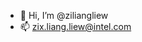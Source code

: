 - 👋 Hi, I’m @ziliangliew
- 📫 zix.liang.liew@intel.com

<!---
ziliangliew/ziliangliew is a ✨ special ✨ repository because its `README.md` (this file) appears on your GitHub profile.
You can click the Preview link to take a look at your changes.
--->
